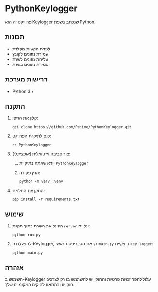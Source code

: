 <!-- language: rtl -->

# PythonKeylogger
פרוייקט זה הוא Keylogger שנכתב בשפת Python.

## תכונות

- לכידת הקשות מקלדת
- שמירת נתונים לקובץ
- שליחת נתונים לשרת
- שמירת נתונים בשרת

## דרישות מערכת

- Python 3.x

## התקנה

1. קלון את הריפו:

   ```shell
   git clone https://github.com/Penime/PythonKeylogger.git
   ```

2. כנס לתיקיית הפרויקט:

   ```shell
   cd PythonKeylogger
   ```

3. צור סביבה וירטואלית (*אופציונלי*):

   1. וודא שאתה בתיקיית `PythonKeylogger`

   2. הרץ פקודה:
      ```shell
      python -m venv .venv
      ```

4. התקן את התלויות:

   ```shell
   pip install -r requirements.txt
   ```

## שימוש

1. הפעל את השרת בתוך תקיית `server` על ידי:
   ```shell
   python run.py
   ```

2. להפעלת ה-Keylogger, רץ את הסקריפט הראשי `main.py` בתיקיית `key_logger`:

   ```shell
   python main.py
   ```

## אזהרה

השימוש ב-Keylogger עלול להפר זכויות פרטיות והחוק. יש להשתמש בו רק לצרכים חוקיים ובהתאם לחוקים המקומיים שלך.

